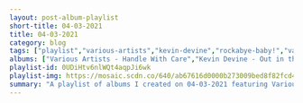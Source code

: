 ```yaml
---
layout: post-album-playlist
short-title: 04-03-2021
title: 04-03-2021
category: blog
tags: ["playlist","various-artists","kevin-devine","rockabye-baby!","various-artists","real-estate","shih-tzu","shih-tzu","death-from-above-1979"]
albums: ["Various Artists - Handle With Care","Kevin Devine - Out in the Ether","Rockabye Baby! - Lullaby Renditions of Fall out Boy","Various Artists - Checkers & Plaid","Real Estate - Half a Human","Shih Tzu - Live Quarantine","Shih Tzu - 19","Death From Above 1979 - Is 4 Lovers"]
playlist-id: 0UDiHtv6nlWQt4aqpJi6wk
playlist-img: https://mosaic.scdn.co/640/ab67616d0000b273009bed8f82fcd451f522ff3bab67616d0000b2730d57fdea5ad0c0b7c3610ac9ab67616d0000b273558e4683c5d5e5d5316aff3aab67616d0000b27391d2a2d698cf1f10229b8b47
summary: "A playlist of albums I created on 04-03-2021 featuring Various Artists, Kevin Devine, Rockabye Baby!, Various Artists, Real Estate, Shih Tzu, Shih Tzu, and Death From Above 1979."
---
```

